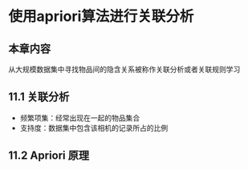 # 使用apriori算法进行关联分析
## 本章内容
从大规模数据集中寻找物品间的隐含关系被称作关联分析或者关联规则学习

## 11.1 关联分析
- 频繁项集：经常出现在一起的物品集合
- 支持度：数据集中包含该相机的记录所占的比例

## 11.2 Apriori 原理
